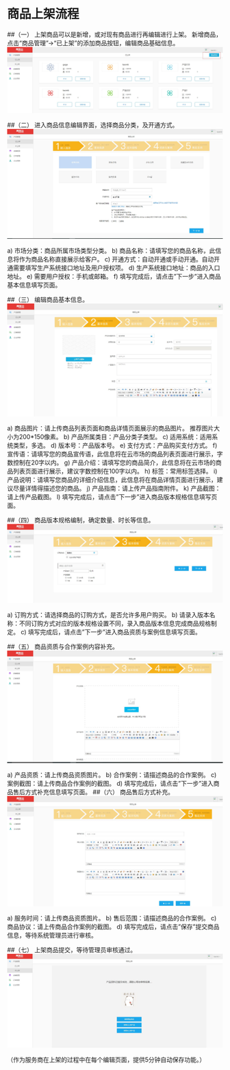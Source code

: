 # 商品上架流程
##（一）	上架商品可以是新增，或对现有商品进行再编辑进行上架。
新增商品，点击“商品管理”->“已上架”的添加商品按钮，编辑商品基础信息。
 ![](/articles/yycloud/4-/images/shangjia1.jpg)



##（二）	进入商品信息编辑界面，选择商品分类，及开通方式。
 ![](/articles/yycloud/4-/images/shangjia2.jpg)


a)	市场分类：商品所属市场类型分类。
b)	商品名称：请填写您的商品名称，此信息将作为商品名称直接展示给客户。
c)	开通方式：自动开通或手动开通。自动开通需要填写生产系统接口地址及用户授权项。
d)	生产系统接口地址：商品的入口地址。
e)	需要用户授权：手机或邮箱。
f)	填写完成后，请点击”下一步”进入商品基本信息填写页面。

##（三）	编辑商品基本信息。
 ![](/articles/yycloud/4-/images/shangjia3.jpg)

a)	商品图片：请上传商品列表页面和商品详情页面展示的商品图片。
推荐图片大小为200*150像素。
b)	产品所属类目：产品分类子类型。
c)	适用系统：适用系统类型，多选。
d)	版本号：产品版本号。
e)	支付方式：产品购买支付方式。
f)	宣传语：请填写您的商品宣传语，此信息将在云市场的商品列表页面进行展示，字数控制在20字以内。
g)	产品介绍：请填写您的商品简介，此信息将在云市场的商品列表页面进行展示，建议字数控制在100字以内。
h)	标签：常用标签选择。
i)	产品说明：请填写您商品的详细介绍信息，此信息将在商品详情页面进行展示，建议尽量详情得描述您的商品。
j)	产品指南：请上传产品指南附件。
k)	产品截图：请上传产品截图。
l)	填写完成后，请点击”下一步”进入商品版本规格信息填写页面。


##（四）	商品版本规格编制，确定数量、时长等信息。
 ![](/articles/yycloud/4-/images/shangjia4.jpg)

a)	订购方式：请选择商品的订购方式，是否允许多用户购买。
b)	请录入版本名称：不同订购方式对应的版本规格设置不同，录入商品版本信息完成商品规格制定。
c)	填写完成后，请点击”下一步”进入商品资质与案例信息填写页面。

##（五）	商品资质与合作案例内容补充。
 ![](/articles/yycloud/4-/images/shangjia5.jpg)

a)	产品资质：请上传商品资质图片。
b)	合作案例：请描述商品的合作案例。
c)	案例截图：请上传商品合作案例的截图。
d)	填写完成后，请点击”下一步”进入商品售后方式补充信息填写页面。
##（六）	商品售后方式补充。
 ![](/articles/yycloud/4-/images/shangjia6.jpg)

a)	服务时间：请上传商品资质图片。
b)	售后范围：请描述商品的合作案例。
c)	商品协议：请上传商品合作案例的截图。
d)	填写完成后，请点击”保存”提交商品信息，等待系统管理员进行审核。


##（七）	上架商品提交，等待管理员审核通过。
 ![](/articles/yycloud/4-/images/shangjia7.jpg)

（作为服务商在上架的过程中在每个编辑页面，提供5分钟自动保存功能。）

